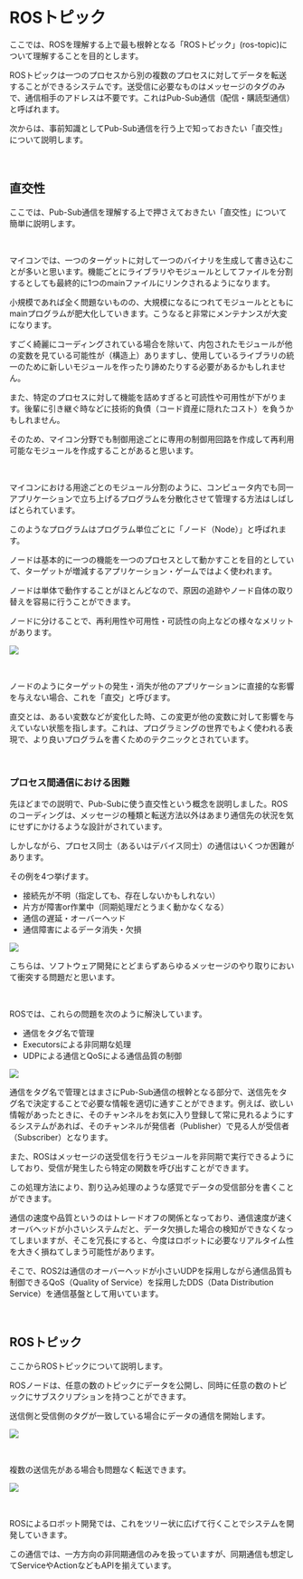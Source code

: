 # ROSトピック

ここでは、ROSを理解する上で最も根幹となる「ROSトピック」(ros-topic)について理解することを目的とします。

ROSトピックは一つのプロセスから別の複数のプロセスに対してデータを転送することができるシステムです。送受信に必要なものはメッセージのタグのみで、通信相手のアドレスは不要です。これはPub-Sub通信（配信・購読型通信）と呼ばれます。

次からは、事前知識としてPub-Sub通信を行う上で知っておきたい「直交性」について説明します。

<br>

## 直交性

ここでは、Pub-Sub通信を理解する上で押さえておきたい「直交性」について簡単に説明します。

<br>

マイコンでは、一つのターゲットに対して一つのバイナリを生成して書き込むことが多いと思います。機能ごとにライブラリやモジュールとしてファイルを分割するとしても最終的に1つのmainファイルにリンクされるようになります。

小規模であれば全く問題ないものの、大規模になるにつれてモジュールとともにmainプログラムが肥大化していきます。こうなると非常にメンテナンスが大変になります。

すごく綺麗にコーディングされている場合を除いて、内包されたモジュールが他の変数を見ている可能性が（構造上）ありますし、使用しているライブラリの統一のために新しいモジュールを作ったり諦めたりする必要があるかもしれません。

また、特定のプロセスに対して機能を詰めすぎると可読性や可用性が下がります。後輩に引き継ぐ時などに技術的負債（コード資産に隠れたコスト）を負うかもしれません。

そのため、マイコン分野でも制御用途ごとに専用の制御用回路を作成して再利用可能なモジュールを作成することがあると思います。

<br>

マイコンにおける用途ごとのモジュール分割のように、コンピュータ内でも同一アプリケーションで立ち上げるプログラムを分散化させて管理する方法はしばしばとられています。

このようなプログラムはプログラム単位ごとに「ノード（Node）」と呼ばれます。

ノードは基本的に一つの機能を一つのプロセスとして動かすことを目的としていて、ターゲットが増減するアプリケーション・ゲームではよく使われます。

ノードは単体で動作することがほとんどなので、原因の追跡やノード自体の取り替えを容易に行うことができます。

ノードに分けることで、再利用性や可用性・可読性の向上などの様々なメリットがあります。

![](../../images/01_about_ros/02_orthogonality.png)

<br>

ノードのようにターゲットの発生・消失が他のアプリケーションに直接的な影響を与えない場合、これを「直交」と呼びます。

直交とは、あるい変数などが変化した時、この変更が他の変数に対して影響を与えていない状態を指します。これは、プログラミングの世界でもよく使われる表現で、より良いプログラムを書くためのテクニックとされています。


<br>

### プロセス間通信における困難

先ほどまでの説明で、Pub-Subに使う直交性という概念を説明しました。ROSのコーディングは、メッセージの種類と転送方法以外はあまり通信先の状況を気にせずにかけるような設計がされています。

しかしながら、プロセス同士（あるいはデバイス同士）の通信はいくつか困難があります。

その例を4つ挙げます。

- 接続先が不明（指定しても、存在しないかもしれない）
- 片方が障害or作業中（同期処理だとうまく動かなくなる）
- 通信の遅延・オーバーヘッド
- 通信障害によるデータ消失・欠損

![](../../images/01_about_ros/01_connection_error.png)

こちらは、ソフトウェア開発にとどまらずあらゆるメッセージのやり取りにおいて衝突する問題だと思います。

<br>

ROSでは、これらの問題を次のように解決しています。

- 通信をタグ名で管理
- Executorsによる非同期な処理
- UDPによる通信とQoSによる通信品質の制御


![](../../images/01_about_ros/03_connecting_solve.png)

通信をタグ名で管理とはまさにPub-Sub通信の根幹となる部分で、送信先をタグ名で決定することで必要な情報を適切に通すことができます。例えば、欲しい情報があったときに、そのチャンネルをお気に入り登録して常に見れるようにするシステムがあれば、そのチャンネルが発信者（Publisher）で見る人が受信者（Subscriber）となります。

また、ROSはメッセージの送受信を行うモジュールを非同期で実行できるようにしており、受信が発生したら特定の関数を呼び出すことができます。

この処理方法により、割り込み処理のような感覚でデータの受信部分を書くことができます。

通信の速度や品質というのはトレードオフの関係となっており、通信速度が速くオーバヘッドが小さいシステムだと、データ欠損した場合の検知ができなくなってしまいますが、そこを冗長にすると、今度はロボットに必要なリアルタイム性を大きく損ねてしまう可能性があります。

そこで、ROS2は通信のオーバーヘッドが小さいUDPを採用しながら通信品質も制御できるQoS（Quality of Service）を採用したDDS（Data Distribution Service）を通信基盤として用いています。

<br>

## ROSトピック

ここからROSトピックについて説明します。

ROSノードは、任意の数のトピックにデータを公開し、同時に任意の数のトピックにサブスクリプションを持つことができます。

送信側と受信側のタグが一致している場合にデータの通信を開始します。

![](https://raw.githubusercontent.com/NITKK-ROS-Team/rclcpp_tutorials/main/docs/images/01_about_ros/04_one_topic_pubsub.gif)

<br>

複数の送信先がある場合も問題なく転送できます。

![](https://raw.githubusercontent.com/NITKK-ROS-Team/rclcpp_tutorials/main/docs/images/01_about_ros/05_two_topic_sub.gif)

<br>

ROSによるロボット開発では、これをツリー状に広げて行くことでシステムを開発していきます。

この通信では、一方方向の非同期通信のみを扱っていますが、同期通信も想定してServiceやActionなどもAPIを揃えています。

<br>
